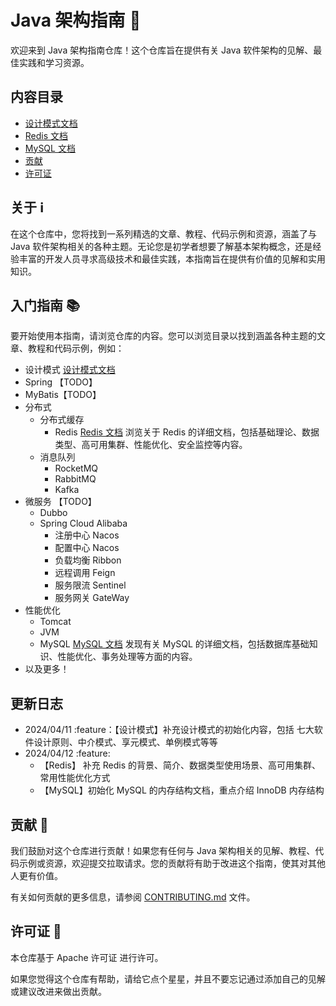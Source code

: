 # Java 架构指南 🚀

欢迎来到 Java 架构指南仓库！这个仓库旨在提供有关 Java 软件架构的见解、最佳实践和学习资源。

## 内容目录

- [设计模式文档](articles/design_patterns/)
- [Redis 文档](articles/redis/)
- [MySQL 文档](articles/mysql/)
- [贡献](CONTRIBUTING.md)
- [许可证](LICENSE)

## 关于 ℹ️

在这个仓库中，您将找到一系列精选的文章、教程、代码示例和资源，涵盖了与 Java 软件架构相关的各种主题。无论您是初学者想要了解基本架构概念，还是经验丰富的开发人员寻求高级技术和最佳实践，本指南旨在提供有价值的见解和实用知识。

## 入门指南 📚

要开始使用本指南，请浏览仓库的内容。您可以浏览目录以找到涵盖各种主题的文章、教程和代码示例，例如：

- 设计模式 [设计模式文档](articles/design_patterns/)
- Spring 【TODO】
- MyBatis【TODO】
- 分布式
  - 分布式缓存
    - Redis [Redis 文档](articles/redis/) 浏览关于 Redis 的详细文档，包括基础理论、数据类型、高可用集群、性能优化、安全监控等内容。
  - 消息队列
    - RocketMQ
    - RabbitMQ
    - Kafka
- 微服务 【TODO】
  - Dubbo
  - Spring Cloud Alibaba
    - 注册中心 Nacos
    - 配置中心 Nacos
    - 负载均衡 Ribbon
    - 远程调用 Feign
    - 服务限流 Sentinel
    - 服务网关 GateWay
- 性能优化
  - Tomcat
  - JVM
  - MySQL [MySQL 文档](articles/mysql/) 发现有关 MySQL 的详细文档，包括数据库基础知识、性能优化、事务处理等方面的内容。
- 以及更多！

## 更新日志
- 2024/04/11 :feature：【设计模式】补充设计模式的初始化内容，包括 七大软件设计原则、中介模式、享元模式、单例模式等等
- 2024/04/12 :feature: 
  - 【Redis】 补充 Redis 的背景、简介、数据类型使用场景、高可用集群、常用性能优化方式
  - 【MySQL】初始化 MySQL 的内存结构文档，重点介绍 InnoDB 内存结构

## 贡献 🤝

我们鼓励对这个仓库进行贡献！如果您有任何与 Java 架构相关的见解、教程、代码示例或资源，欢迎提交拉取请求。您的贡献将有助于改进这个指南，使其对其他人更有价值。

有关如何贡献的更多信息，请参阅 [CONTRIBUTING.md](CONTRIBUTING.md) 文件。

## 许可证 📄

本仓库基于 Apache 许可证 进行许可。

如果您觉得这个仓库有帮助，请给它点个星星，并且不要忘记通过添加自己的见解或建议改进来做出贡献。
